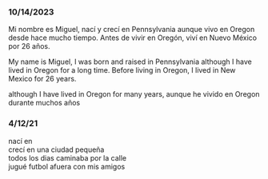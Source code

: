 
### 10/14/2023
Mi nombre es Miguel, nací y crecí en Pennsylvania aunque vivo en Oregon desde hace mucho tiempo. Antes de vivir en Oregón, viví en Nuevo México por 26 años.

My name is Miguel, I was born and raised in Pennsylvania although I have lived in Oregon for a long time. Before living in Oregon, I lived in New Mexico for 26 years.

although I have lived in Oregon for many years, aunque he vivido en Oregon durante muchos años

### 4/12/21

nací en   
crecí en una ciudad pequeña   
todos los dias caminaba por la calle   
jugué futbol afuera con mis amigos   
